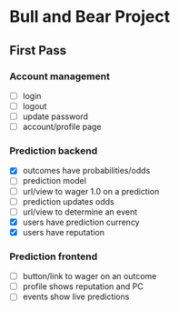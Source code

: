# Bull and Bear Project

## First Pass

### Account management
- [ ] login
- [ ] logout
- [ ] update password
- [ ] account/profile page

### Prediction backend
- [x] outcomes have probabilities/odds
- [ ] prediction model
- [ ] url/view to wager 1.0 on a prediction
- [ ] prediction updates odds
- [ ] url/view to determine an event
- [x] users have prediction currency
- [x] users have reputation

### Prediction frontend
- [ ] button/link to wager on an outcome
- [ ] profile shows reputation and PC
- [ ] events show live predictions
